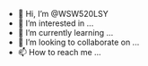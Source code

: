 - 👋 Hi, I’m @WSW520LSY
- 👀 I’m interested in ...
- 🌱 I’m currently learning ...
- 💞️ I’m looking to collaborate on ...
- 📫 How to reach me ...

<!---
WSW520LSY/WSW520LSY is a ✨ special ✨ repository because its `README.md` (this file) appears on your GitHub profile.
You can click the Preview link to take a look at your changes.
--->
